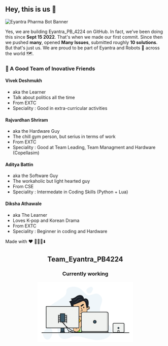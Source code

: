 ## Hey, this is us 👋

![Eyantra Pharma Bot Banner](https://portal.e-yantra.org/img/theme/pb.png)

Yes, we are building Eyantra_PB_4224 on GitHub. In fact, we’ve been doing this since **Sept 15 2022**. That's when we made our first commit. Since then we pushed **many**, opened **Many Issues**, submitted roughly **10 solutions**. But that's just us. We are proud  to be part of Eyantra and Robots :robot: across the world 🗺️.
### 🍿 A Good Team of Inovative Friends 

#### Vivek Deshmukh 
 - aka the Learner
 - Talk about politics all the time 
 - From EXTC 
 - Speciality : Good in extra-curricular activities

#### Rajvardhan Shriram 
 - aka the Hardware Guy
 - The chill gym person, but serius in terms of work 
 - From EXTC 
 - Speciality : Good at Team Leading, Team Managment and Hardware (Copellasim)
 
#### Aditya Battin
 - aka the Software Guy
 - The workaholic but light hearted guy
 - From CSE 
 - Speciality : Intermedate in Coding Skills (Python + Lua)
 
#### Diksha Athawale
 - aka The Learner 
 - Loves K-pop and Korean Drama  
 - From EXTC 
 - Speciality : Beginner in coding and Hardware

Made with :heart:
🙇‍♂️🎤⬇️
<div align = "center">
 <h2 align="center">Team_Eyantra_PB4224</h2>
<h3 align="center">Currently working</h3><div g align="center">
<img src="https://raw.githubusercontent.com/yashkondewar/yashkondewar/master/Github My img.gif" width=300>
</div>

